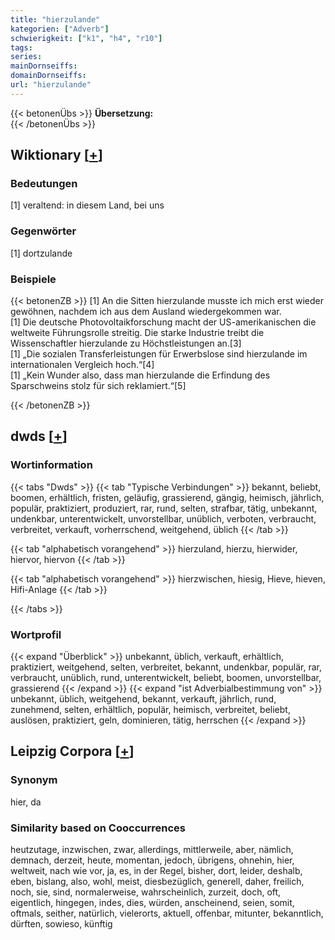 ```yaml
---
title: "hierzulande"
kategorien: ["Adverb"]
schwierigkeit: ["k1", "h4", "r10"]
tags:
series:
mainDornseiffs:
domainDornseiffs:
url: "hierzulande"
---
```


{{< betonenÜbs >}}
**Übersetzung:**  
{{< /betonenÜbs >}}

## Wiktionary [[+](https://de.wiktionary.org/wiki/hierzulande)]

### Bedeutungen
[1] veraltend: in diesem Land, bei uns  

### Gegenwörter
[1] dortzulande  

### Beispiele
{{< betonenZB >}}
[1] An die Sitten hierzulande musste ich mich erst wieder gewöhnen, nachdem ich aus dem Ausland wiedergekommen war.  
[1] Die deutsche Photovoltaikforschung macht der US-amerikanischen die weltweite Führungsrolle streitig. Die starke Industrie treibt die Wissenschaftler hierzulande zu Höchstleistungen an.[3]  
[1] „Die sozialen Transferleistungen für Erwerbslose sind hierzulande im internationalen Vergleich hoch.“[4]  
[1] „Kein Wunder also, dass man hierzulande die Erfindung des Sparschweins stolz für sich reklamiert.“[5]  

{{< /betonenZB >}}


## dwds [[+](https://www.dwds.de/wb/hierzulande)]

### Wortinformation
{{< tabs "Dwds" >}}
{{< tab "Typische Verbindungen" >}}
bekannt, beliebt, boomen, erhältlich, fristen, geläufig, grassierend, gängig, heimisch, jährlich, populär, praktiziert, produziert, rar, rund, selten, strafbar, tätig, unbekannt, undenkbar, unterentwickelt, unvorstellbar, unüblich, verboten, verbraucht, verbreitet, verkauft, vorherrschend, weitgehend, üblich
{{< /tab >}}

{{< tab "alphabetisch vorangehend" >}}
hierzuland, hierzu, hierwider, hiervor, hiervon
{{< /tab >}}

{{< tab "alphabetisch vorangehend" >}}
hierzwischen, hiesig, Hieve, hieven, Hifi-Anlage
{{< /tab >}}

{{< /tabs >}}

### Wortprofil
{{< expand "Überblick" >}} unbekannt, üblich, verkauft, erhältlich, praktiziert, weitgehend, selten, verbreitet, bekannt, undenkbar, populär, rar, verbraucht, unüblich, rund, unterentwickelt, beliebt, boomen, unvorstellbar, grassierend {{< /expand >}}
{{< expand "ist Adverbialbestimmung von" >}} unbekannt, üblich, weitgehend, bekannt, verkauft, jährlich, rund, zunehmend, selten, erhältlich, populär, heimisch, verbreitet, beliebt, auslösen, praktiziert, geln, dominieren, tätig, herrschen {{< /expand >}}

## Leipzig Corpora [[+](https://corpora.uni-leipzig.de/en/res?word=hierzulande&corpusId=deu_newscrawl-public_2018)]


### Synonym
hier, da


### Similarity based on Cooccurrences
heutzutage, inzwischen, zwar, allerdings, mittlerweile, aber, nämlich, demnach, derzeit, heute, momentan, jedoch, übrigens, ohnehin, hier, weltweit, nach wie vor, ja, es, in der Regel, bisher, dort, leider, deshalb, eben, bislang, also, wohl, meist, diesbezüglich, generell, daher, freilich, noch, sie, sind, normalerweise, wahrscheinlich, zurzeit, doch, oft, eigentlich, hingegen, indes, dies, würden, anscheinend, seien, somit, oftmals, seither, natürlich, vielerorts, aktuell, offenbar, mitunter, bekanntlich, dürften, sowieso, künftig

